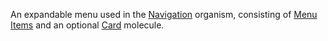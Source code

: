An expandable menu used in the [Navigation](/patterns/organisms/navigation.html) organism, consisting of [Menu Items](/patterns/molecules/menu.html#menu-item) and an optional [Card](/patterns/molecules/card.html#extra-small-card) molecule.
